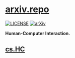 # [arxiv.repo](https://github.com/Mainvooid/arxiv.repo)

[![LICENSE](https://img.shields.io/badge/license-Anti%20996-blue.svg)](https://github.com/996icu/996.ICU/blob/master/LICENSE)
[![arXiv](https://img.shields.io/badge/arXiv-cs.HC-orange.svg)]()

**Human-Computer Interaction.**

## [cs.HC](https://arxiv.org/list/cs.HC/recent)

<!--

- **title**
   - author
   - paper
   - repo

-->